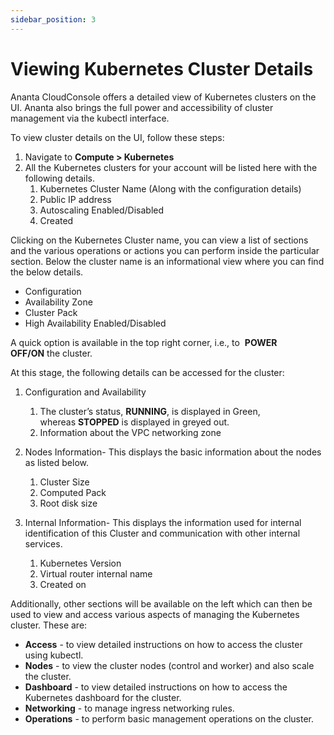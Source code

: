 ```yaml
---
sidebar_position: 3
---
```

# Viewing Kubernetes Cluster Details

Ananta CloudConsole offers a detailed view of Kubernetes clusters on the UI. Ananta also brings the full power and accessibility of cluster management via the kubectl interface.

To view cluster details on the UI, follow these steps:

1. Navigate to **Compute > Kubernetes**
2. All the Kubernetes clusters for your account will be listed here with the following details.
    1. Kubernetes Cluster Name (Along with the configuration details)
    2. Public IP address
    3. Autoscaling Enabled/Disabled
    4. Created 

Clicking on the Kubernetes Cluster name, you can view a list of sections and the various operations or actions you can perform inside the particular section. Below the cluster name is an informational view where you can find the below details.

- Configuration
- Availability Zone
- Cluster Pack
- High Availability Enabled/Disabled

A quick option is available in the top right corner, i.e., to  **POWER OFF/ON** the cluster.

At this stage, the following details can be accessed for the cluster:

1. Configuration and Availability
    1. The cluster’s status, **RUNNING**, is displayed in Green, whereas **STOPPED** is displayed in greyed out.
    2. Information about the VPC networking zone

2. Nodes Information- This displays the basic information about the nodes as listed below.
    1. Cluster Size
    2. Computed Pack
    3. Root disk size
3. Internal Information- This displays the information used for internal identification of this Cluster and communication with other internal services.
    1. Kubernetes Version
    2. Virtual router internal name
    3. Created on

Additionally, other sections will be available on the left which can then be used to view and access various aspects of managing the Kubernetes cluster. These are:

- **Access** - to view detailed instructions on how to access the cluster using kubectl.
- **Nodes** - to view the cluster nodes (control and worker) and also scale the cluster.
- **Dashboard** - to view detailed instructions on how to access the Kubernetes dashboard for the cluster.
- **Networking** - to manage ingress networking rules.
- **Operations** - to perform basic management operations on the cluster.


